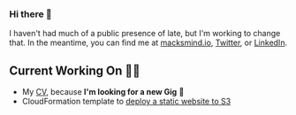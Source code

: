 ### Hi there 👋

I haven't had much of a public presence of late, but I'm working to change that. In the meantime, you can find me at [macksmind.io](https://macksmind.io), [Twitter](https://twitter.com/MacksMind), or [LinkedIn](https://www.linkedin.com/in/mackearnhardt/).

## Current Working On 👨‍💻
- My [CV](https://macksmind.io/resume/), because **I'm looking for a new Gig** 💼
- CloudFormation template to [deploy a static website to S3](https://gist.github.com/MacksMind/c1dbc34d92aed1db892d23e758aa4637)


<!--
**MacksMind/MacksMind** is a ✨ _special_ ✨ repository because its `README.md` (this file) appears on your GitHub profile.

Here are some ideas to get you started:

- 🔭 I’m currently working on ...
- 🌱 I’m currently learning ...
- 👯 I’m looking to collaborate on ...
- 🤔 I’m looking for help with ...
- 💬 Ask me about ...
- 📫 How to reach me: ...
- 😄 Pronouns: ...
- ⚡ Fun fact: ...
-->
